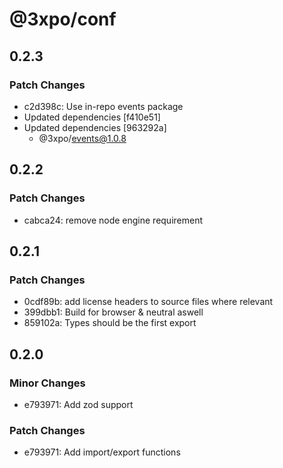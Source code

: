 # @3xpo/conf

## 0.2.3

### Patch Changes

- c2d398c: Use in-repo events package
- Updated dependencies [f410e51]
- Updated dependencies [963292a]
  - @3xpo/events@1.0.8

## 0.2.2

### Patch Changes

- cabca24: remove node engine requirement

## 0.2.1

### Patch Changes

- 0cdf89b: add license headers to source files where relevant
- 399dbb1: Build for browser & neutral aswell
- 859102a: Types should be the first export

## 0.2.0

### Minor Changes

- e793971: Add zod support

### Patch Changes

- e793971: Add import/export functions
